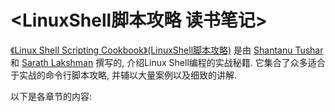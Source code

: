 # <LinuxShell脚本攻略 读书笔记> #

[《Linux Shell Scripting Cookbook》(LinuxShell脚本攻略)](https://gutl.jovenclub.cu/wp-content/uploads/2013/10/Linux.Shell_.Scripting.Cookbook.pdf) 是由 [Shantanu Tushar](https://blog.shantanu.io/) 和 [Sarath Lakshman](http://www.sarathlakshman.com/about/) 撰写的, 介绍Linux Shell编程的实战秘籍. 它集合了众多适合于实战的命令行脚本攻略, 并辅以大量案例以及细致的讲解.

以下是各章节的内容:
